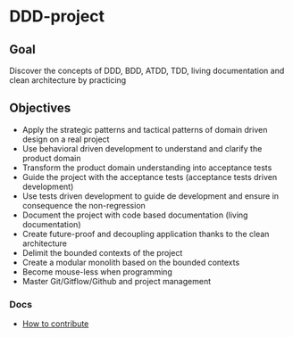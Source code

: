 # DDD-project

## Goal 

Discover the concepts of DDD, BDD, ATDD, TDD, living documentation and clean architecture by practicing


## Objectives

- Apply the strategic patterns and tactical patterns of domain driven design on a real project
- Use behavioral driven development to understand and clarify the product domain
- Transform the product domain understanding into acceptance tests
- Guide the project with the acceptance tests (acceptance tests driven development)
- Use tests driven development to guide de development and ensure in consequence the non-regression
- Document the project with code based documentation (living documentation)
- Create future-proof and decoupling application thanks to the clean architecture
- Delimit the bounded contexts of the project
- Create a modular monolith based on the bounded contexts
- Become mouse-less when programming
- Master Git/Gitflow/Github and project management   

### Docs 

- [How to contribute](#Docs/how_to_contribute.md)